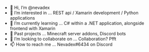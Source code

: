 - 👋 Hi, I’m @nevadex
- 👀 I’m interested in ... REST api / Xamarin development / Python applications
- 🌱 I’m currently learning ... C# within a .NET application, alongside frontend with Xamarin
- 📁 Past projects ... Minecraft server addons, Discord bots
- 💞️ I’m looking to collaborate on ... Collaboration? Pfft
- 📫 How to reach me ... Nevadex#6434 on Discord

<!---
nevadex/nevadex is a ✨ special ✨ repository because its `README.md` (this file) appears on your GitHub profile.
You can click the Preview link to take a look at your changes.
--->
